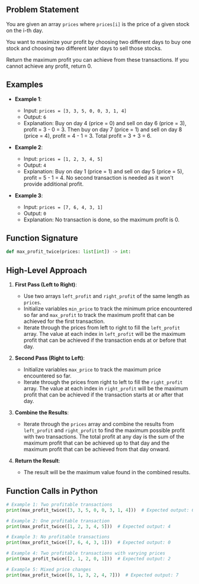 ## Problem Statement

You are given an array `prices` where `prices[i]` is the price of a given stock on the i-th day.

You want to maximize your profit by choosing two different days to buy one stock and choosing two different later days to sell those stocks. 

Return the maximum profit you can achieve from these transactions. If you cannot achieve any profit, return 0.

## Examples

- **Example 1**:
  - Input: `prices = [3, 3, 5, 0, 0, 3, 1, 4]`
  - Output: `6`
  - Explanation: Buy on day 4 (price = 0) and sell on day 6 (price = 3), profit = 3 - 0 = 3.
    Then buy on day 7 (price = 1) and sell on day 8 (price = 4), profit = 4 - 1 = 3.
    Total profit = 3 + 3 = 6.

- **Example 2**:
  - Input: `prices = [1, 2, 3, 4, 5]`
  - Output: `4`
  - Explanation: Buy on day 1 (price = 1) and sell on day 5 (price = 5), profit = 5 - 1 = 4.
    No second transaction is needed as it won't provide additional profit.

- **Example 3**:
  - Input: `prices = [7, 6, 4, 3, 1]`
  - Output: `0`
  - Explanation: No transaction is done, so the maximum profit is 0.

## Function Signature

```python
def max_profit_twice(prices: list[int]) -> int:
```

## High-Level Approach

1. **First Pass (Left to Right)**:
   - Use two arrays `left_profit` and `right_profit` of the same length as `prices`.
   - Initialize variables `min_price` to track the minimum price encountered so far and `max_profit` to track the maximum profit that can be achieved for the first transaction.
   - Iterate through the prices from left to right to fill the `left_profit` array. The value at each index in `left_profit` will be the maximum profit that can be achieved if the transaction ends at or before that day.

2. **Second Pass (Right to Left)**:
   - Initialize variables `max_price` to track the maximum price encountered so far.
   - Iterate through the prices from right to left to fill the `right_profit` array. The value at each index in `right_profit` will be the maximum profit that can be achieved if the transaction starts at or after that day.

3. **Combine the Results**:
   - Iterate through the `prices` array and combine the results from `left_profit` and `right_profit` to find the maximum possible profit with two transactions. The total profit at any day is the sum of the maximum profit that can be achieved up to that day and the maximum profit that can be achieved from that day onward.

4. **Return the Result**:
   - The result will be the maximum value found in the combined results.

## Function Calls in Python

```python
# Example 1: Two profitable transactions
print(max_profit_twice([3, 3, 5, 0, 0, 3, 1, 4]))  # Expected output: 6

# Example 2: One profitable transaction
print(max_profit_twice([1, 2, 3, 4, 5]))  # Expected output: 4

# Example 3: No profitable transactions
print(max_profit_twice([7, 6, 4, 3, 1]))  # Expected output: 0

# Example 4: Two profitable transactions with varying prices
print(max_profit_twice([2, 1, 2, 0, 1]))  # Expected output: 2

# Example 5: Mixed price changes
print(max_profit_twice([6, 1, 3, 2, 4, 7]))  # Expected output: 7
```

